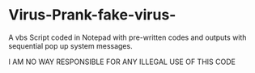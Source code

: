 # Virus-Prank-fake-virus-
A  vbs Script coded in Notepad with pre-written codes and outputs with sequential pop up system messages.

I AM NO WAY RESPONSIBLE FOR ANY ILLEGAL USE OF THIS CODE
